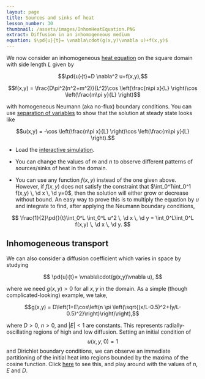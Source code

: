 ```yaml
---
layout: page
title: Sources and sinks of heat
lesson_number: 30
thumbnail: /assets/images/InhomHeatEquation.PNG
extract: Diffusion in an inhomogeneous medium
equation: $\pd{u}{t}= \vnabla\cdot(g(x,y)\vnabla u)+f(x,y)$
---
```

We now consider an inhomogeneous [heat equation](https://en.wikipedia.org/wiki/Heat_equation) on the square domain with side length $L$ given by

$$\pd{u}{t}=D \nabla^2 u+f(x,y),$$ 

$$f(x,y) = \frac{D\pi^2(n^2+m^2)}{L^2}\cos \left(\frac{n\pi x}{L} \right)\cos \left(\frac{m\pi y}{L} \right)$$

with homogeneous Neumann (aka no-flux) boundary conditions. You can use [separation of variables](https://en.wikipedia.org/wiki/Separation_of_variables#Partial_differential_equations) to show that the solution at steady state looks like

$$u(x,y) = -\cos \left(\frac{n\pi x}{L} \right)\cos \left(\frac{m\pi y}{L} \right).$$

* Load the [interactive simulation](/sim/?preset=inhomogHeatEquation). 

* You can change the values of $m$ and $n$ to observe different patterns of sources/sinks of heat in the domain.

* You can use any function $f(x,y)$ instead of the one given above. However, if $f(x,y)$ does not satisfy the constraint that $\int_0^1\int_0^1 f(x,y) \, \d x \, \d y=0$, then the solution will either grow or decrease without bound. An easy way to prove this is to multiply the equation by $u$ and integrate to find, after applying the Neumann boundary conditions,
 
$$
\frac{1}{2}\pd{}{t}\int_0^L \int_0^L u^2 \, \d x \, \d y = \int_0^L\int_0^L f(x,y) \, \d x \, \d y.
$$

## Inhomogeneous transport

We can also consider a diffusion coefficient which varies in space by studying

$$
\pd{u}{t}= \vnabla\cdot(g(x,y)\vnabla u),
$$

where we need $g(x,y)>0$ for all $x,y$ in the domain. As a simple (though complicated-looking) example, we take,

$$g(x,y) = D\left(1+E\cos\left(n \pi \left(\sqrt{(x/L-0.5)^2+(y/L-0.5)^2}\right)\right)\right),$$

where $D>0$, $n>0$, and $\lvert E\rvert <1$ are constants. This represents radially-oscillating regions of high and low diffusion. Setting an initial condition of $$u(x,y,0)=1$$ and Dirichlet boundary conditions, we can observe an immediate partitioning of the initial heat into regions bounded by the maxima of the cosine function. Click [here](/sim/?preset=inhomogDiffusionHeatEquation) to see this, and play around with the values of $n$, $E$ and $D$.
